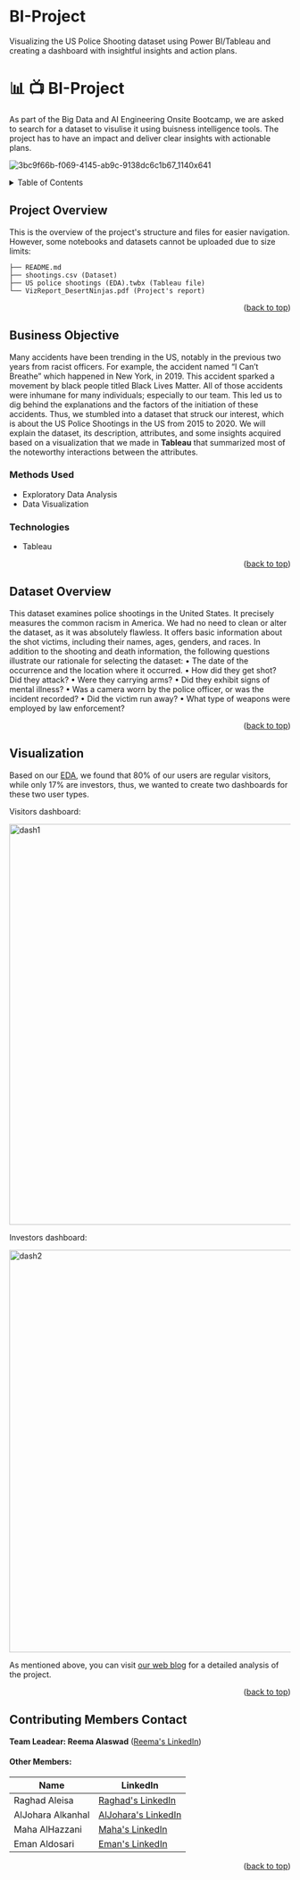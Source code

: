 # BI-Project
Visualizing the US Police Shooting dataset using Power BI/Tableau and creating a dashboard with insightful insights and action plans. 

<a name="readme-top"></a>

# :bar_chart: :tv: BI-Project
As part of the Big Data and AI Engineering Onsite Bootcamp, we are asked to search for a dataset to visulise it using buisness intelligence tools. The project has to have an impact and deliver clear insights with actionable plans.

![3bc9f66b-f069-4145-ab9c-9138dc6c1b67_1140x641](https://user-images.githubusercontent.com/53378171/222489799-9a2415cf-13a3-4443-a0bc-eebaa1768697.jpg)


<!-- TABLE OF CONTENTS -->
<details>
  <summary>Table of Contents</summary>
  <ol>
    <li><a href="#project-overview">Project Overview</a></li>
    <li>
    <a href="#business-objective">Business Objective</a>
      <ul>
        <li><a href="#methods-used">Methods Used</a></li>
        <li><a href="#technologies">Technologies</a></li>
      </ul>
    </li>
    <li><a href="#dataset-overview">Dataset Overview</a></li>
    <li><a href="#visualization">Visualization</a></li>
    <li><a href="#contributing-members-contact">Contributing Members Contact</a></li>
    <li><a href="#acknowledgments">Acknowledgments</a></li>
  </ol>
</details>

##
## Project Overview

This is the overview of the project's structure and files for easier navigation. However, some notebooks and datasets cannot be uploaded due to size limits:

```
├── README.md
├── shootings.csv (Dataset)
├── US police shootings (EDA).twbx (Tableau file)
└── VizReport_DesertNinjas.pdf (Project's report)
```

<p align="right">(<a href="#readme-top">back to top</a>)</p>

## Business Objective

Many accidents have been trending in the US, notably in the previous two years from racist officers. For example, the accident named “I Can’t Breathe” which happened in New York, in 2019. This accident sparked a movement by black people titled Black Lives Matter. All of those accidents were inhumane for many individuals; especially to our team. This led us to dig behind the explanations and the factors of the initiation of these accidents. Thus, we stumbled into a dataset that struck our interest, which is about the US Police Shootings in the US from 2015 to 2020. We will explain the dataset, its description, attributes, and some insights acquired based on a visualization that we made in **Tableau** that summarized most of the noteworthy interactions between the attributes.

### Methods Used
* Exploratory Data Analysis
* Data Visualization

### Technologies
* Tableau

<p align="right">(<a href="#readme-top">back to top</a>)</p>

## Dataset Overview
This dataset examines police shootings in the United States. It precisely measures the common racism in America. We had no need to clean or alter the dataset, as it was 
absolutely flawless. It offers basic information about the shot victims, including their names, ages, genders, and races. In addition to the shooting and death information, the following questions illustrate our rationale for selecting the dataset:
• The date of the occurrence and the location where it occurred.
• How did they get shot? Did they attack?
• Were they carrying arms?
• Did they exhibit signs of mental illness?
• Was a camera worn by the police officer, or was the incident recorded?
• Did the victim run away?
• What type of weapons were employed by law enforcement?


<p align="right">(<a href="#readme-top">back to top</a>)</p>

## Visualization

Based on our [EDA](https://medium.com/@RghdE/investments-analysis-dataset-predicting-customer-investment-based-on-visitors-activity-logs-using-b725ad1fa559), we found that 80% of our users are regular visitors, while only 17% are investors, thus, we wanted to create two dashboards for these two user types.

Visitors dashboard:

<img width="718" alt="dash1" src="https://user-images.githubusercontent.com/53378171/209436098-559d6bbc-ae15-47ce-96ba-596542ee5aee.png">

Investors dashboard:

<img width="721" alt="dash2" src="https://user-images.githubusercontent.com/53378171/209436094-128b4d7e-085c-4dfd-aad2-255aa83dc4d7.png">

As mentioned above, you can visit [our web blog](https://medium.com/@RghdE/investments-analysis-dataset-predicting-customer-investment-based-on-visitors-activity-logs-using-b725ad1fa559) for a detailed analysis of the project.

<p align="right">(<a href="#readme-top">back to top</a>)</p>

## Contributing Members Contact

**Team Leadear: Reema Alaswad** ([Reema's LinkedIn](https://www.linkedin.com/in/reema-alaswad-2002a3188/))

#### Other Members:

|Name     |  LinkedIn   | 
|---------|-----------------|
| Raghad Aleisa | [Raghad's LinkedIn](https://www.linkedin.com/in/rghde)  |
| AlJohara Alkanhal | [AlJohara's LinkedIn](https://www.linkedin.com/in/joharaalkanhal/) |
| Maha AlHazzani | [Maha's LinkedIn](https://www.linkedin.com/in/mahazzani/)  |
| Eman Aldosari | [Eman's LinkedIn](https://www.linkedin.com/in/eman-aldosari-51215a204/)  |

<p align="right">(<a href="#readme-top">back to top</a>)</p>
